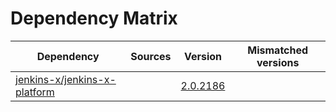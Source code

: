 # Dependency Matrix

Dependency | Sources | Version | Mismatched versions
---------- | ------- | ------- | -------------------
[jenkins-x/jenkins-x-platform](https://github.com/jenkins-x/jenkins-x-platform) |  | [2.0.2186](https://github.com/jenkins-x/jenkins-x-platform/releases/tag/v2.0.2186) | 
